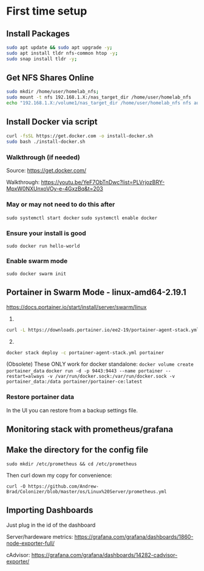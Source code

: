 # First time setup

## Install Packages

```bash
sudo apt update && sudo apt upgrade -y;
sudo apt install tldr nfs-common htop -y;
sudo snap install tldr -y;
```

## Get NFS Shares Online

```bash
sudo mkdir /home/user/homelab_nfs;
sudo mount -t nfs 192.168.1.X:/nas_target_dir /home/user/homelab_nfs
echo "192.168.1.X:/volume1/nas_target_dir /home/user/homelab_nfs nfs auto,nofail,noatime,nolock,intr,tcp,actimeo=1800 0 0" | sudo tee -a /etc/fstab
```

## Install Docker via script

```bash
curl -fsSL https://get.docker.com -o install-docker.sh
sudo bash ./install-docker.sh
```

### Walkthrough (if needed)

Source: <https://get.docker.com/>

Walkthrough: <https://youtu.be/YeF7ObTnDwc?list=PLVrjozBRY-MpxW0NXUnxoVOy-e-4GxzBq&t=203>

### May or may not need to do this after

`sudo systemctl start docker`
`sudo systemctl enable docker`

### Ensure your install is good

`sudo docker run hello-world`

### Enable swarm mode

`sudo docker swarm init`

## Portainer in Swarm Mode - linux-amd64-2.19.1

<https://docs.portainer.io/start/install/server/swarm/linux>

1.

```bash
curl -L https://downloads.portainer.io/ee2-19/portainer-agent-stack.yml -o portainer-agent-stack.yml
```

2.

```bash
docker stack deploy -c portainer-agent-stack.yml portainer
```

(Obsolete) These ONLY work for docker standalone:
`docker volume create portainer_data`
`docker run -d -p 9443:9443 --name portainer --restart=always -v /var/run/docker.sock:/var/run/docker.sock -v portainer_data:/data portainer/portainer-ce:latest`

### Restore portainer data

In the UI you can restore from a backup settings file.

## Monitoring stack with prometheus/grafana

## Make the directory for the config file

`sudo mkdir /etc/prometheus && cd /etc/prometheus`

 Then curl down my copy for convenience:

`curl -O https://github.com/Andrew-Brad/Colonizer/blob/master/os/Linux%20Server/prometheus.yml`

## Importing Dashboards

Just plug in the id of the dashboard

Server/hardeware metrics: https://grafana.com/grafana/dashboards/1860-node-exporter-full/

cAdvisor: https://grafana.com/grafana/dashboards/14282-cadvisor-exporter/